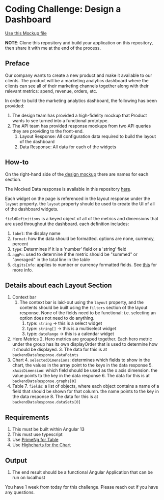 # Coding Challenge: Design a Dashboard

[Use this Mockup file](https://www.figma.com/file/81BjV4wM7ULNuep6siNKBm/Interview-Challenge%3A-Design-a-Dashboard?node-id=0%3A1)

**NOTE**: Clone this repository and build your application on this repository, then share it with me at the end of the process.

## Preface

Our company wants to create a new product and make it available to our clients. The product will be a marketing analytics dashboard where the clients can see all of their marketing channels together along with their relevant metrics: spend, revenue, orders, etc.

In order to build the marketing analytics dashboard, the following has been provided:



1. The design team has provided a high-fidelity mockup that Product wants to see turned into a functional prototype.
2. The API team has provided response mockups from two API queries they are providing to the front-end.
    1. Layout Response: All configuration data required to build the layout of the dashboard
    2. Data Response: All data for each of the widgets


## How-to

On the right-hand side of the[ design mockup](https://www.figma.com/file/81BjV4wM7ULNuep6siNKBm/Interview-Challenge%3A-Design-a-Dashboard?node-id=0%3A1) there are names for each section.

The Mocked Data response is available in this repository [here](https://github.com/gcko/interview-challenge/blob/main/dashboard-mock-response.ts).

Each widget on the page is referenced in the layout response under the `layout` property. the `layout` property should be used to create the UI of all of the dashboard widgets.

`fieldDefinitions` is a keyed object of all of the metrics and dimensions that are used throughout the dashboard. each definition includes:



1. `label`: the display name
2. `format`: how the data should be formatted. options are none, currency, percent
3. `type`: Determines if it is a 'number' field or a 'string' field
4. `aggFn`: used to determine if the metric should be "summed" or "averaged" in the total line in the table
5. `digitsInfo`: applies to number or currency formatted fields. See [this](https://angular.io/api/common/DecimalPipe) for more info.


## Details about each Layout Section



1. Context bar
    1. The context bar is laid-out using the `layout` property, and the contents should be built using the `filters` section of the layout response. None of the fields need to be functional: i.e. selecting an option does not need to do anything.
        1. type: `string` -> this is a select widget
        2. type: `string[]` -> this is a multiselect widget
        3. type: `dateRange` -> this is a calendar widget
2. Hero Metrics
    2. Hero metrics are grouped together. Each hero metric under the group has its own displayOrder that is used to determine how it should be displayed. 
    3. The data for this is at `backendDataResponse.dataPoints`
3. Chart
    4. `selectedDimensions`: determines which fields to show in the chart, the values in the array point to the keys in the data response
    5. `xAxisDimension`: which field should be used as the x axis dimension. the value points to the key in the data response
    6. The data for this is at `backendDataResponse.graphs[0]`
4. Table
    7. `fields`: a list of objects, where each object contains a name of a field that should be shown for that column. the name points to the key in the data response
    8. The data for this is at `backendDataResponse.dataSets[0]`


## Requirements

1. This must be built within Angular 13
2. This must use typescript
3. Use [PrimeNg for Table](https://primefaces.org/primeng/showcase/#/table)
4. Use [Highcharts for the Chart](https://www.highcharts.com/)


## Output

1. The end result should be a functional Angular Application that can be run on localhost

You have 1 week from today for this challenge. Please reach out if you have any questions.
